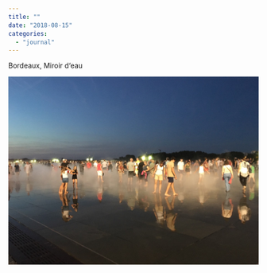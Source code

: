 ```yaml
---
title: ""
date: "2018-08-15"
categories: 
  - "journal"
---
```


Bordeaux, Miroir d‘eau

![](images/848c773531.jpg)
